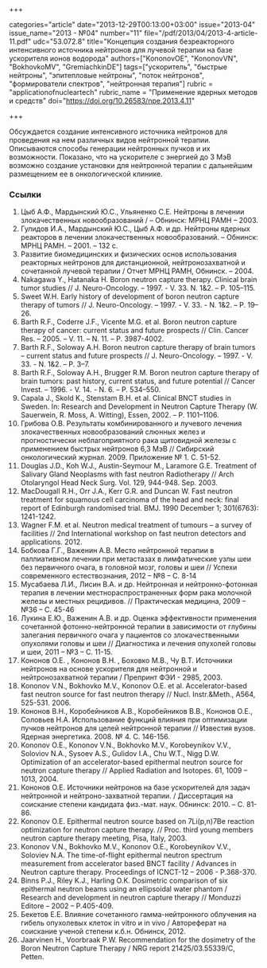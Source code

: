 +++

categories="article"
date="2013-12-29T00:13:00+03:00"
issue="2013-04"
issue_name="2013 - №04"
number="11"
file="/pdf/2013/04/2013-4-article-11.pdf"
udc="53.072.8"
title="Концепция создания безреакторного интенсивного источника нейтронов для лучевой терапии на базе ускорителя ионов водорода"
authors=["KononovOE", "KononovVN", "BokhovkoMV", "GremiachkinDE"]
tags=["ускоритель", "быстрые нейтроны", "эпитепловые нейтроны", "поток нейтронов", "формирователи спектров", "нейтронная терапия"]
rubric = "applicationofnucleartech"
rubric_name = "Применение ядерных методов и средств"
doi="https://doi.org/10.26583/npe.2013.4.11"

+++

Обсуждается создание интенсивного источника нейтронов для проведения на нем различных видов нейтронной терапии. Описываются способы генерации нейтронных пучков и их возможности. Показано, что на ускорителе с энергией до 3 МэВ возможно создание установки для нейтронной терапии с дальнейшим размещением ее в онкологической клинике.

### Ссылки

1. Цыб А.Ф., Мардынский Ю.С., Ульяненко С.Е. Нейтроны в лечении злокачественных новообразований / – Обнинск: МРНЦ РАМН – 2003.
2. Гулидов И.А., Мардынский Ю.С., Цыб А.Ф. и др. Нейтроны ядерных реакторов в лечении злокачественных новообразований. – Обнинск: МРНЦ РАМН. – 2001. – 132 с.
3. Развитие биомедицинских и физических основ использования реакторных нейтронов для дистанционной, нейтронозахватной и сочетанной лучевой терапии / Отчет МРНЦ РАМН, Обнинск. – 2004.
4. Nakagawa Y., Hatanaka H. Boron neutron capture therapy. Clinical brain tumor studies // J. Neuro-Oncology. – 1997. - V. 33. N. 1&2. – P. 105–115.
5. Sweet W.H. Early history of development of boron neutron capture therapy of tumors // J. Neuro-Oncology. – 1997. - V. 33. - N. 1&2. – P. 19–26.
6. Barth R.F., Coderre J.F., Vicente M.G. et al. Boron neutron capture therapy of cancer: current status and future prospects // Clin. Cancer Res. – 2005. – V. 11. – N. 11. – P. 3987-4002.
7. Barth R.F., Soloway A.H. Boron neutron capture therapy of brain tumors – current status and future prospects // J. Neuro-Oncology. – 1997. - V. 33. - N. 1&2. – P. 3–7.
8. Barth R.F., Soloway A.H., Brugger R.M. Boron neutron capture therapy of brain tumors: past history, current status, and future potential // Cancer Invest. – 1996. - V. 14. - N. 6. – P. 534–550.
9. Capala J., Skold K., Stenstam B.H. et al. Clinical BNCT studies in Sweden. In: Research and Development in Neutron Capture Therapy (W. Sauerwein, R. Moss, A. Witting), Essen, 2002. – P. 1101–1106.
10. Грибова О.В. Результаты комбинированного и лучевого лечения злокачественных новообразований слюнных желез и прогностически неблагоприятного рака щитовидной железы с применением быстрых нейтронов 6,3 МэВ // Сибирский онкологический журнал. 2009. Приложение № 1. С. 51-52.
11. Douglas J.D., Koh W.J., Austin-Seymour M., Laramore G.E. Treatment of Salivary Gland Neoplasms with fast neutron Radiotherapy // Arch Otolaryngol Head Neck Surg. Vol. 129, 944-948. Sep. 2003.
12. MacDougall R.H., Orr J.A., Kerr G.R. and Duncan W. Fast neutron treatment for squamous cell carcinoma of the head and neck: final report of Edinburgh randomised trial. BMJ. 1990 December 1; 301(6763): 1241-1242.
13. Wagner F.M. et al. Neutron medical treatment of tumours – a survey of facilities // 2nd International workshop on fast neutron detectors and applications. 2012.
14. Бобкова Г.Г., Важенин А.В. Место нейтронной терапии в паллиативном лечении при метастазах в лимфатические узлы шеи без первичного очага, в головной мозг, головы и шеи // Успехи современного естествознания, 2012 – №8 – С. 8-14
15. Мусабаева Л.И., Лисин В.А. и др. Нейтронная и нейтронно-фотонная терапия в лечении местнораспространенных форм рака молочной железы и местных рецидивов. // Практическая медицина, 2009 – №36 – С. 45-46
16. Лукина Е.Ю., Важенин А.В. и др. Оценка эффективности применения сочетанной фотонно-нейтронной терапии в зависимости от глубины залегания первичного очага у пациентов со злокачественными опухолями головы и шеи // Диагностика и лечения опухолей головы и шеи, 2011 – №3 – С. 11-15.
17. Кононов O.E. , Кононов В.Н. , Боховко М.В., Чу В.Т. Источники нейтронов на основе ускорителя для нейтронной и нейтронозахватной терапии / Препринт ФЭИ - 2985, 2003.
18. Kononov V.N., Bokhovko M.V., Kononov O.E. et al. Accelerator-based fast neutron source for fast neutron therapy // Nucl. Instr.&Meth., A564, 525-531. 2006.
19. Кононов В.Н., Коробейников А.В., Коробейников В.В., Кононов О.Е., Соловьев Н.А. Использование функций влияния при оптимизации пучков нейтронов для целей нейтронной терапии // Известия вузов. Ядерная энергетика. 2008. № 4. С. 146-156.
20. Kononov O.E., Kononov V.N., Bokhovko M.V., Korobeynikov V.V., Soloviov N.A., Sysoev A.S., Gulidov I.A., Chu W.T., Nigg D.W. Optimization of an accelerator-based epithermal neutron source for neutron capture therapy // Applied Radiation and Isotopes. 61, 1009 – 1013, 2004.
21. Кононов О.Е. Источники нейтронов на базе ускорителей для задач нейтронной и нейтроно-захватной терапии. / Диссертация на соискание степени кандидата физ.-мат. наук. Обнинск: 2010. – С. 81-86.
22. Kononov O.E. Epithermal neutron source based on 7Li(p,n)7Be reaction optimization for neutron capture therapy. // Proc. third young members neutron capture therapy meeting, Pisa, Italy, 2003.
23. Kononov V.N., Bokhovko M.V., Kononov O.E., Korobeynikov V.V., Soloviev N.A. The time-of-flight epithermal neutron spectrum measurement from accelerator based BNCT facility / Advances in Neutron capture therapy. Proceedings of ICNCT-12 – 2006 - P.368-370.
24. Binns P.J., Riley K.J., Harling O.K. Dosimetric comparison of six epithermal neutron beams using an ellipsoidal water phantom / Research and development in neutron capture therapy // Monduzzi Editore – 2002 – P.405-409.
25. Бекетов Е.Е. Влияние сочетанного гамма-нейтронного облучения на гибель опухолевых клеток in vitro и in vivo / Автореферат на соискание ученой степени к.б.н. Обнинск, 2012.
26. Jaarvinen H., Voorbraak P.W. Recommendation for the dosimetry of the Boron Neutron Capture Therapy / NRG report 21425/03.55339/C, Petten.